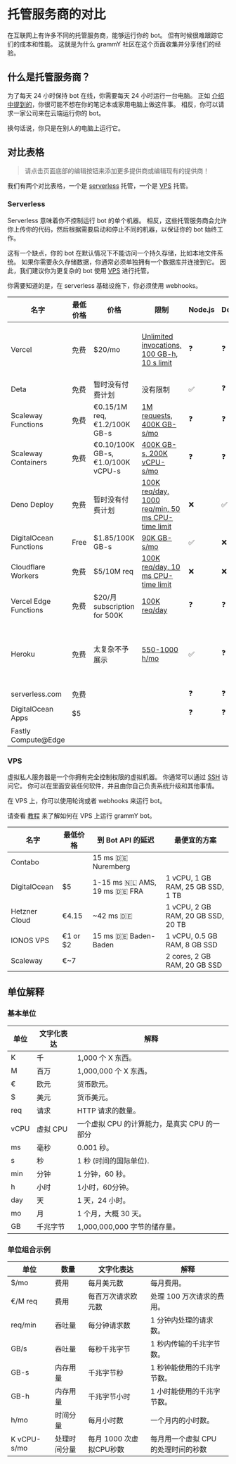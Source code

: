 # 托管服务商的对比

在互联网上有许多不同的托管服务商，能够运行你的 bot。
但有时候很难跟踪它们的成本和性能。
这就是为什么 grammY 社区在这个页面收集并分享他们的经验。

## 什么是托管服务商？

为了每天 24 小时保持 bot 在线，你需要每天 24 小时运行一台电脑。
正如 [介绍中提到的](/zh/guide/introduction.html#如何保持-bot-的运行)，你很可能不想在你的笔记本或家用电脑上做这件事。
相反，你可以请求一家公司来在云端运行你的 bot。

换句话说，你只是在别人的电脑上运行它。

## 对比表格

> 请点击页面底部的编辑按钮来添加更多提供商或编辑现有的提供商！

我们有两个对比表格，一个是 [serverless](#serverless) 托管，一个是 [VPS](#vps) 托管。

### Serverless

Serverless 意味着你不控制运行 bot 的单个机器。
相反，这些托管服务商会允许你上传你的代码，然后根据需要启动和停止不同的机器，以保证你的 bot 始终工作。

这有一个缺点，你的 bot 在默认情况下不能访问一个持久存储，比如本地文件系统。
如果你需要永久存储数据，你通常必须单独拥有一个数据库并连接到它。
因此，我们建议你为更复杂的 bot 使用 [VPS](./vps.md) 进行托管。

你需要知道的是，在 serverless 基础设施下，你必须使用 webhooks。

| 名字                     | 最低价格 | 价格                                | 限制                                                                                                  | Node.js            | Deno               | Web                | 注意事项         |
| ---------------------- | ---- | --------------------------------- | --------------------------------------------------------------------------------------------------- | ------------------ | ------------------ | ------------------ | ------------ |
| Vercel                 | 免费   | $20/mo                            | [Unlimited invocations, 100 GB-h, 10 s limit](https://vercel.com/pricing)                           | :question:         | :question:         | :question:         | 不适用于非网站建设？   |
| Deta                   | 免费   | 暂时没有付费计划                          | 没有限制                                                                                                | :white_check_mark: | :question:         | :question:         |              |
| Scaleway Functions     | 免费   | €0.15/1M req, €1.2/100K GB-s      | [1M requests, 400K GB-s/mo](https://www.scaleway.com/en/pricing/#serverless-functions)              | :question:         | :question:         | :question:         |              |
| Scaleway Containers    | 免费   | €0.10/100K GB-s, €1.0/100K vCPU-s | [400K GB-s, 200K vCPU-s/mo](https://www.scaleway.com/en/pricing/#serverless-containers)             | :question:         | :question:         | :question:         |              |
| Deno Deploy            | 免费   | 暂时没有付费计划                          | [100K req/day, 1000 req/min, 50 ms CPU-time limit](https://deno.com/deploy/docs/pricing-and-limits) | :x:                | :white_check_mark: | :x:                | Beta         |
| DigitalOcean Functions | Free | $1.85/100K GB-s                   | [90K GB-s/mo](https://docs.digitalocean.com/products/functions/details/pricing/)                    | :white_check_mark: | :x:                | :question:         |              |
| Cloudflare Workers     | 免费   | $5/10M req                        | [100K req/day, 10 ms CPU-time limit](https://workers.cloudflare.com/)                               | :x:                | :x:                | :white_check_mark: |              |
| Vercel Edge Functions  | 免费   | $20/月 subscription for 500K       | [100K req/day](https://vercel.com/pricing)                                                          | :question:         | :question:         | :question:         |              |
| Heroku                 | 免费   | 太复杂不予展示                           | [550-1000 h/mo](https://www.heroku.com/pricing)                                                     | :white_check_mark: | :question:         | :question:         | 启动时间长，不推荐使用？ |
| serverless.com         | 免费   |                                   |                                                                                                     | :question:         | :question:         | :question:         |              |
| DigitalOcean Apps      | $5   |                                   |                                                                                                     | :question:         | :question:         | :question:         | 暂未测试         |
| Fastly Compute@Edge    |      |                                   |                                                                                                     |                    |                    |                    |              |

### VPS

虚拟私人服务器是一个你拥有完全控制权限的虚拟机器。
你通常可以通过 [SSH](https://en.wikipedia.org/wiki/Secure_Shell) 访问它。
你可以在里面安装任何软件，并且由你自己负责系统升级和其他事情。

在 VPS 上，你可以使用轮询或者 webhooks 来运行 bot。

请查看 [教程](./vps.md) 来了解如何在 VPS 上运行 grammY bot。

| 名字            | 最低价格     | 到 Bot API 的延迟                             | 最便宜的方案                             |
| ------------- | -------- | ----------------------------------------- | ---------------------------------- |
| Contabo       |          | 15 ms :de: Nuremberg                      |                                    |
| DigitalOcean  | $5       | 1-15 ms :netherlands: AMS, 19 ms :de: FRA | 1 vCPU, 1 GB RAM, 25 GB SSD, 1 TB  |
| Hetzner Cloud | €4.15    | ~42 ms :de:                               | 1 vCPU, 2 GB RAM, 20 GB SSD, 20 TB |
| IONOS VPS     | €1 or $2 | 15 ms :de: Baden-Baden                    | 1 vCPU, 0.5 GB RAM, 8 GB SSD       |
| Scaleway      | €~7      |                                           | 2 cores, 2 GB RAM, 20 GB SSD       |

## 单位解释

### 基本单位

| 单位   | 文字化表达  | 解释                          |
| ---- | ------ | --------------------------- |
| K    | 千      | 1,000 个 X 东西。               |
| M    | 百万     | 1,000,000 个 X 东西。           |
| €    | 欧元     | 货币欧元。                       |
| $    | 美元     | 货币美元。                       |
| req  | 请求     | HTTP 请求的数量。                 |
| vCPU | 虚拟 CPU | 一个虚拟 CPU 的计算能力，是真实 CPU 的一部分 |
| ms   | 毫秒     | 0.001 秒。                    |
| s    | 秒      | 1 秒 (时间的国际单位).              |
| min  | 分钟     | 1 分钟，60 秒。                  |
| h    | 小时     | 1小时，60分钟。                   |
| day  | 天      | 1 天，24 小时。                  |
| mo   | 月      | 1 个月，大概 30 天。               |
| GB   | 千兆字节   | 1,000,000,000 字节的储存量。       |

### 单位组合示例

| 单位          | 数量     | 文字化表达            | 解释                   |
| ----------- | ------ | ---------------- | -------------------- |
| $/mo        | 费用     | 每月美元数            | 每月费用。                |
| €/M req     | 费用     | 每百万次请求欧元数        | 处理 100 万次请求的费用。      |
| req/min     | 吞吐量    | 每分钟请求数           | 1 分钟内处理的请求数。         |
| GB/s        | 吞吐量    | 每秒千兆字节           | 1 秒内传输的千兆字节数。        |
| GB-s        | 内存用量   | 千兆字节秒            | 1 秒钟能使用的千兆字节数。       |
| GB-h        | 内存用量   | 千兆字节小时           | 1 小时能使用的千兆字节数。       |
| h/mo        | 时间分量   | 每月小时数            | 一个月内的小时数。            |
| K vCPU-s/mo | 处理时间分量 | 每月 1000 次虚拟CPU秒数 | 每月用一个虚拟 CPU 的处理时间的秒数 |
